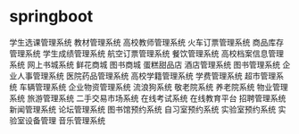 # springboot
学生选课管理系统 教材管理系统 高校教师管理系统 火车订票管理系统 商品库存管理系统 学生成绩管理系统 航空订票管理系统 餐饮管理系统 高校档案信息管理系统 网上书城系统 鲜花商城 图书商城 蛋糕甜品店 酒店管理系统 图书管理系统 企业人事管理系统 医院药品管理系统 高校学籍管理系统 学费管理系统 超市管理系统 车辆管理系统 企业物资管理系统 流浪狗系统 敬老院系统 养老院系统 物业管理系统 旅游管理系统 二手交易市场系统 在线考试系统 在线教育平台 招聘管理系统 新闻管理系统 论坛管理系统 图书馆预约系统 自习室预约系统 实验室预约系统 实验室设备管理 音乐管理系统
